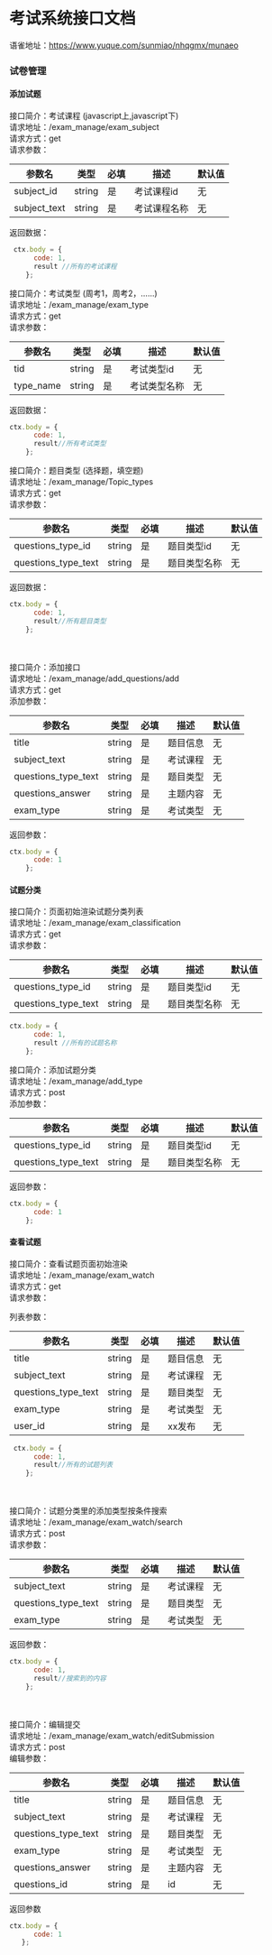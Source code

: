 # 考试系统接口文档

语雀地址：https://www.yuque.com/sunmiao/nhqgmx/munaeo

<a name="0fLZj"></a>
### 试卷管理
<a name="LcnBv"></a>
#### 添加试题
接口简介：考试课程 (javascript上,javascript下)<br />请求地址：/exam_manage/exam_subject<br />请求方式：get<br />请求参数：

| 参数名 | 类型 | 必填 | 描述 | 默认值 |
| --- | --- | --- | --- | --- |
| subject_id | string | 是 | 考试课程id | 无 |
| subject_text | string | 是 | 考试课程名称 | 无 |

返回数据：
```javascript
 ctx.body = {
      code: 1,
      result //所有的考试课程
    };
```


接口简介：考试类型 (周考1，周考2，……)<br />请求地址：/exam_manage/exam_type<br />请求方式：get<br />请求参数：

| 参数名 | 类型 | 必填 | 描述 | 默认值 |
| --- | --- | --- | --- | --- |
| tid | string | 是 | 考试类型id | 无 |
| type_name | string | 是 | 考试类型名称 | 无 |

返回数据：
```javascript
ctx.body = {
      code: 1,
      result//所有考试类型
    };
```


接口简介：题目类型 (选择题，填空题)<br />请求地址：/exam_manage/Topic_types<br />请求方式：get<br />请求参数：

| 参数名 | 类型 | 必填 | 描述 | 默认值 |
| --- | --- | --- | --- | --- |
| questions_type_id | string | 是 | 题目类型id | 无 |
| questions_type_text | string | 是 | 题目类型名称 | 无 |

返回数据：
```javascript
ctx.body = {
      code: 1,
      result//所有题目类型
    };
```

<br />
<br />接口简介：添加接口<br />请求地址：/exam_manage/add_questions/add<br />请求方式：get<br />添加参数：

| 参数名 | 类型 | 必填 | 描述 | 默认值 |
| --- | --- | --- | --- | --- |
| title | string | 是 | 题目信息 | 无 |
| subject_text | string | 是 | 考试课程 | 无 |
| questions_type_text | string | 是 | 题目类型 | 无 |
| questions_answer | string | 是 | 主题内容 | 无 |
| exam_type | string | 是 | 考试类型 | 无 |

返回参数：
```javascript
ctx.body = {
      code: 1
    };
```


<a name="gsjQL"></a>
#### 试题分类
接口简介：页面初始渲染试题分类列表<br />请求地址：/exam_manage/exam_classification<br />请求方式：get<br />请求参数：

| 参数名 | 类型 | 必填 | 描述 | 默认值 |
| --- | --- | --- | --- | --- |
| questions_type_id | string | 是 | 题目类型id | 无 |
| questions_type_text | string | 是 | 题目类型名称 | 无 |



```javascript
ctx.body = {
      code: 1,
      result //所有的试题名称
    };
```


接口简介：添加试题分类<br />请求地址：/exam_manage/add_type<br />请求方式：post<br />添加参数：

| 参数名 | 类型 | 必填 | 描述 | 默认值 |
| --- | --- | --- | --- | --- |
| questions_type_id | string | 是 | 题目类型id | 无 |
| questions_type_text | string | 是 | 题目类型名称 | 无 |

返回参数：
```javascript
ctx.body = {
      code: 1
    };
```


<a name="Alsi3"></a>
#### 查看试题
接口简介：查看试题页面初始渲染<br />请求地址：/exam_manage/exam_watch<br />请求方式：get<br />请求参数：

列表参数：

| 参数名 | 类型 | 必填 | 描述 | 默认值 |
| --- | --- | --- | --- | --- |
| title | string | 是 | 题目信息 | 无 |
| subject_text | string | 是 | 考试课程 | 无 |
| questions_type_text | string | 是 | 题目类型 | 无 |
| exam_type | string | 是 | 考试类型 | 无 |
| user_id | string | 是 | xx发布 | 无 |


```javascript
 ctx.body = {
      code: 1,
      result//所有的试题列表
    };
```

<br />
<br />接口简介：试题分类里的添加类型按条件搜索<br />请求地址：/exam_manage/exam_watch/search<br />请求方式：post<br />请求参数：

| 参数名 | 类型 | 必填 | 描述 | 默认值 |
| --- | --- | --- | --- | --- |
| subject_text | string | 是 | 考试课程 | 无 |
| questions_type_text | string | 是 | 题目类型 | 无 |
| exam_type | string | 是 | 考试类型 | 无 |

返回参数：

```javascript
ctx.body = {
      code: 1,
      result//搜索到的内容
    };
```

<br />
<br />接口简介：编辑提交<br />请求地址：/exam_manage/exam_watch/editSubmission<br />请求方式：post<br />编辑参数：

| 参数名 | 类型 | 必填 | 描述 | 默认值 |
| --- | --- | --- | --- | --- |
| title | string | 是 | 题目信息 | 无 |
| subject_text | string | 是 | 考试课程 | 无 |
| questions_type_text | string | 是 | 题目类型 | 无 |
| exam_type | string | 是 | 考试类型 | 无 |
| questions_answer | string | 是 | 主题内容 | 无 |
| questions_id | string | 是 | id | 无 |

返回参数
```javascript
ctx.body = {
      code: 1
   };
```


